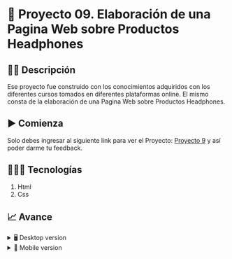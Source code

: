 # 📝 Proyecto 09. Elaboración de una Pagina Web sobre Productos Headphones 


## ✍🏻 Descripción 
Ese proyecto fue construido con los conocimientos adquiridos con los diferentes cursos tomados en diferentes plataformas online.  El mismo consta de la elaboración de una Pagina Web sobre Productos Headphones.

## ▶️ Comienza
Solo debes ingresar al siguiente link para ver el Proyecto: [Proyecto 9](https://diegudeveloper.github.io/Project9-Headphones/) y así poder darme tu feedback.

## 👨🏻‍💻 Tecnologías
1. Html
2. Css

## 📈 Avance
<details>
    <summary>🖥 Desktop version</summary>

![]()

</details>

<details>
    <summary>📱 Mobile version</summary>
    
![]()

</details>